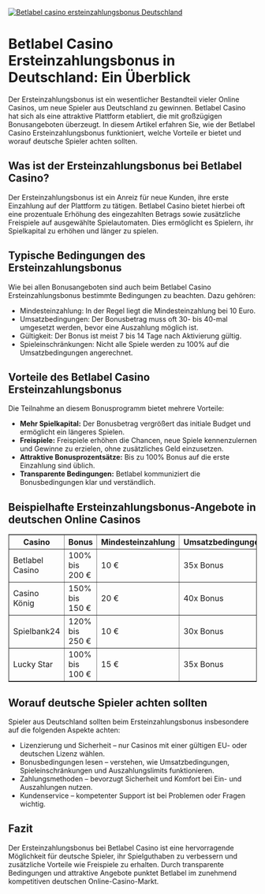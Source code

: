 [![Betlabel casino ersteinzahlungsbonus Deutschland](https://123-caf.pages.dev/gitsignup.png)](https://vrmoo.ru/Bt82HjjY)

<h1>Betlabel Casino Ersteinzahlungsbonus in Deutschland: Ein Überblick</h1> <p>Der Ersteinzahlungsbonus ist ein wesentlicher Bestandteil vieler Online Casinos, um neue Spieler aus Deutschland zu gewinnen. Betlabel Casino hat sich als eine attraktive Plattform etabliert, die mit großzügigen Bonusangeboten überzeugt. In diesem Artikel erfahren Sie, wie der Betlabel Casino Ersteinzahlungsbonus funktioniert, welche Vorteile er bietet und worauf deutsche Spieler achten sollten.</p>  <h2>Was ist der Ersteinzahlungsbonus bei Betlabel Casino?</h2> <p>Der Ersteinzahlungsbonus ist ein Anreiz für neue Kunden, ihre erste Einzahlung auf der Plattform zu tätigen. Betlabel Casino bietet hierbei oft eine prozentuale Erhöhung des eingezahlten Betrags sowie zusätzliche Freispiele auf ausgewählte Spielautomaten. Dies ermöglicht es Spielern, ihr Spielkapital zu erhöhen und länger zu spielen.</p>  <h2>Typische Bedingungen des Ersteinzahlungsbonus</h2> <p>Wie bei allen Bonusangeboten sind auch beim Betlabel Casino Ersteinzahlungsbonus bestimmte Bedingungen zu beachten. Dazu gehören:</p> <ul>   <li>Mindesteinzahlung: In der Regel liegt die Mindesteinzahlung bei 10 Euro.</li>   <li>Umsatzbedingungen: Der Bonusbetrag muss oft 30- bis 40-mal umgesetzt werden, bevor eine Auszahlung möglich ist.</li>   <li>Gültigkeit: Der Bonus ist meist 7 bis 14 Tage nach Aktivierung gültig.</li>   <li>Spieleinschränkungen: Nicht alle Spiele werden zu 100% auf die Umsatzbedingungen angerechnet.</li> </ul>  <h2>Vorteile des Betlabel Casino Ersteinzahlungsbonus</h2> <p>Die Teilnahme an diesem Bonusprogramm bietet mehrere Vorteile:</p> <ul>   <li><strong>Mehr Spielkapital:</strong> Der Bonusbetrag vergrößert das initiale Budget und ermöglicht ein längeres Spielen.</li>   <li><strong>Freispiele:</strong> Freispiele erhöhen die Chancen, neue Spiele kennenzulernen und Gewinne zu erzielen, ohne zusätzliches Geld einzusetzen.</li>   <li><strong>Attraktive Bonusprozentsätze:</strong> Bis zu 100% Bonus auf die erste Einzahlung sind üblich.</li>   <li><strong>Transparente Bedingungen:</strong> Betlabel kommuniziert die Bonusbedingungen klar und verständlich.</li> </ul>  <h2>Beispielhafte Ersteinzahlungsbonus-Angebote in deutschen Online Casinos</h2> <table border="1" cellpadding="5" cellspacing="0">   <thead>     <tr>       <th>Casino</th>       <th>Bonus</th>       <th>Mindesteinzahlung</th>       <th>Umsatzbedingungen</th>       <th>Freispiele</th>     </tr>   </thead>   <tbody>     <tr>       <td>Betlabel Casino</td>       <td>100% bis 200 €</td>       <td>10 €</td>       <td>35x Bonus</td>       <td>50 Freispiele</td>     </tr>     <tr>       <td>Casino König</td>       <td>150% bis 150 €</td>       <td>20 €</td>       <td>40x Bonus</td>       <td>30 Freispiele</td>     </tr>     <tr>       <td>Spielbank24</td>       <td>120% bis 250 €</td>       <td>10 €</td>       <td>30x Bonus</td>       <td>20 Freispiele</td>     </tr>     <tr>       <td>Lucky Star</td>       <td>100% bis 100 €</td>       <td>15 €</td>       <td>35x Bonus</td>       <td>40 Freispiele</td>     </tr>   </tbody> </table>  <h2>Worauf deutsche Spieler achten sollten</h2> <p>Spieler aus Deutschland sollten beim Ersteinzahlungsbonus insbesondere auf die folgenden Aspekte achten:</p> <ul>   <li>Lizenzierung und Sicherheit – nur Casinos mit einer gültigen EU- oder deutschen Lizenz wählen.</li>   <li>Bonusbedingungen lesen – verstehen, wie Umsatzbedingungen, Spieleinschränkungen und Auszahlungslimits funktionieren.</li>   <li>Zahlungsmethoden – bevorzugt Sicherheit und Komfort bei Ein- und Auszahlungen nutzen.</li>   <li>Kundenservice – kompetenter Support ist bei Problemen oder Fragen wichtig.</li> </ul>  <h2>Fazit</h2> <p>Der Ersteinzahlungsbonus bei Betlabel Casino ist eine hervorragende Möglichkeit für deutsche Spieler, ihr Spielguthaben zu verbessern und zusätzliche Vorteile wie Freispiele zu erhalten. Durch transparente Bedingungen und attraktive Angebote punktet Betlabel im zunehmend kompetitiven deutschen Online-Casino-Markt.</p>